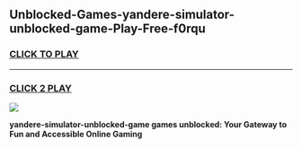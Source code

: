 
## Unblocked-Games-yandere-simulator-unblocked-game-Play-Free-f0rqu
<h3>
<a href="https://premium76.site?title=yandere-simulator-unblocked-game&ref=10A">CLICK TO PLAY</a></h3>
<hr>

<h3>
<a href="https://premium76.site?title=yandere-simulator-unblocked-game&ref=10A">CLICK 2 PLAY</a>
  
</h3>

<a href="https://premium76.site?title=yandere-simulator-unblocked-game&ref=10A"><img src="https://clearcache.store/games.png"></a>


**yandere-simulator-unblocked-game games unblocked: Your Gateway to Fun and Accessible Online Gaming**

